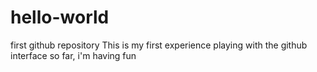 # hello-world
first github repository
This is my first experience playing with the github interface
so far, i'm having fun
